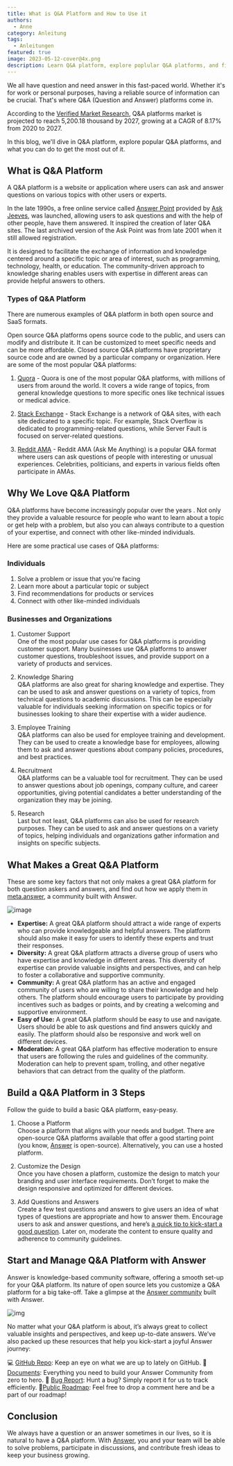 ```yaml
---
title: What is Q&A Platform and How to Use it
authors:
  - Anne
category: Anleitung
tags:
  - Anleitungen
featured: true
image: 2023-05-12-cover@4x.png
description: Learn Q&A platform, explore poplular Q&A platforms, and find out how to get the most out of it.
---
```


We all have question and need answer in this fast-paced world. Whether it's for work or personal purposes, having a reliable source of information can be crucial. That's where Q&A (Question and Answer) platforms come in.

According to the [Verified Market Research](https://www.verifiedmarketresearch.com/product/qa-platforms-market/), Q&A platforms market is projected to reach 5,200.18 thousand by 2027, growing at a CAGR of 8.17% from 2020 to 2027.

In this blog, we'll dive in Q&A platform, explore popular Q&A platforms, and what you can do to get the most out of it.

## What is Q&A Platform

A Q&A platform is a website or application where users can ask and answer questions on various topics with other users or experts.

In the late 1990s, a free online service called [Answer Point](https://www.ask.com/) provided by [Ask Jeeves](https://en.wikipedia.org/wiki/Ask_Jeeves), was launched, allowing users to ask questions and with the help of other people, have them answered. It inspired the creation of later Q&A sites. The last archived version of the Ask Point was from late 2001 when it still allowed registration.

It is designed to facilitate the exchange of information and knowledge centered around a specific topic or area of interest, such as programming, technology, health, or education. The community-driven approach to knowledge sharing enables users with expertise in different areas can provide helpful answers to others.

### Types of Q&A Platform

There are numerous examples of Q&A platform in both open source and SaaS formats.

Open source Q&A platforms opens source code to the public, and users can modify and distribute it. It can be customized to meet specific needs and can be more affordable. Closed source Q&A platforms have proprietary source code and are owned by a particular company or organization. Here are some of the most popular Q&A platforms:

1. [Quora](https://www.quora.com/) - Quora is one of the most popular Q&A platforms, with millions of users from around the world. It covers a wide range of topics, from general knowledge questions to more specific ones like technical issues or medical advice.

2. [Stack Exchange](https://stackexchange.com/) - Stack Exchange is a network of Q&A sites, with each site dedicated to a specific topic. For example, Stack Overflow is dedicated to programming-related questions, while Server Fault is focused on server-related questions.

3. [Reddit AMA](https://www.reddit.com/r/AMA/) - Reddit AMA (Ask Me Anything) is a popular Q&A format where users can ask questions of people with interesting or unusual experiences. Celebrities, politicians, and experts in various fields often participate in AMAs.

## Why We Love Q&A Platform

Q&A platforms have become increasingly popular over the years . Not only they provide a valuable resource for people who want to learn about a topic or get help with a problem, but also you can always contribute to a question of your expertise, and connect with other like-minded individuals.

Here are some practical use cases of Q&A platforms:

### Individuals

1. Solve a problem or issue that you're facing
2. Learn more about a particular topic or subject
3. Find recommendations for products or services
4. Connect with other like-minded individuals

### Businesses and Organizations

1. Customer Support  
   One of the most popular use cases for Q&A platforms is providing customer support. Many businesses use Q&A platforms to answer customer questions, troubleshoot issues, and provide support on a variety of products and services.

2. Knowledge Sharing  
   Q&A platforms are also great for sharing knowledge and expertise. They can be used to ask and answer questions on a variety of topics, from technical questions to academic discussions. This can be especially valuable for individuals seeking information on specific topics or for businesses looking to share their expertise with a wider audience.

3. Employee Training  
   Q&A platforms can also be used for employee training and development. They can be used to create a knowledge base for employees, allowing them to ask and answer questions about company policies, procedures, and best practices.

4. Recruitment  
   Q&A platforms can be a valuable tool for recruitment. They can be used to answer questions about job openings, company culture, and career opportunities, giving potential candidates a better understanding of the organization they may be joining.

5. Research  
   Last but not least, Q&A platforms can also be used for research purposes. They can be used to ask and answer questions on a variety of topics, helping individuals and organizations gather information and insights on specific subjects.

## What Makes a Great Q&A Platform

These are some key factors that not only makes a great Q&A platform for both question askers and answers, and find out how we apply them in [meta.answer](https://meta.answer.dev/), a community built with Answer.

![image](qaplatform1.png)

* **Expertise:** A great Q&A platform should attract a wide range of experts who can provide knowledgeable and helpful answers. The platform should also make it easy for users to identify these experts and trust their responses.
* **Diversity:** A great Q&A platform attracts a diverse group of users who have expertise and knowledge in different areas. This diversity of expertise can provide valuable insights and perspectives, and can help to foster a collaborative and supportive community.
* **Community:** A great Q&A platform has an active and engaged community of users who are willing to share their knowledge and help others. The platform should encourage users to participate by providing incentives such as badges or points, and by creating a welcoming and supportive environment.
* **Easy of Use:** A great Q&A platform should be easy to use and navigate. Users should be able to ask questions and find answers quickly and easily. The platform should also be responsive and work well on different devices.
* **Moderation:** A great Q&A platform has effective moderation to ensure that users are following the rules and guidelines of the community. Moderation can help to prevent spam, trolling, and other negative behaviors that can detract from the quality of the platform.

## Build a Q&A Platform in 3 Steps

Follow the guide to build a basic Q&A platform, easy-peasy.

1. Choose a Platform  
   Choose a platform that aligns with your needs and budget. There are open-source Q&A platforms available that offer a good starting point (you know, [Answer](https://answer.apache.org/) is open-source). Alternatively, you can use a hosted platform.

2. Customize the Design  
   Once you have chosen a platform, customize the design to match your branding and user interface requirements. Don’t forget to make the design responsive and optimized for different devices.

3. Add Questions and Answers  
   Create a few test questions and answers to give users an idea of what types of questions are appropriate and how to answer them. Encourage users to ask and answer questions, and here’s [a quick tip to kick-start a good question](https://meta.answer.dev/questions/D1L1/how-to-ask-a-good-question). Later on, moderate the content to ensure quality and adherence to community guidelines.

## Start and Manage Q&A Platform with Answer

Answer is knowledge-based community software, offering a smooth set-up for your Q&A platform. Its nature of open source lets you customize a Q&A platform for a big take-off. Take a glimpse at the [Answer community](https://meta.answer.dev/) built with Answer.

![img](qaplatform2.png)

No matter what your Q&A platform is about, it’s always great to collect valuable insights and perspectives, and keep up-to-date answers. We’ve also packed up these resources that help you kick-start a joyful Answer journey:

💻 [GitHub Repo](https://github.com/apache/incubator-answer): Keep an eye on what we are up to lately on GitHub. 📄[Documents](https://answer.apache.org/docs/): Everything you need to build your Answer Community from zero to hero. 🐞 [Bug Report](https://github.com/apache/incubator-answer/issues): Hunt a bug? Simply report it for us to track efficiently. 🚩[Public Roadmap](https://github.com/apache/incubator-answer/projects): Feel free to drop a comment here and be a part of our roadmap!

## Conclusion

We always have a question or an answer sometimes in our lives, so it is natural to have a Q&A platform. With [Answer](https://answer.apache.org/), you and your team will be able to solve problems, participate in discussions, and contribute fresh ideas to keep your business growing.
